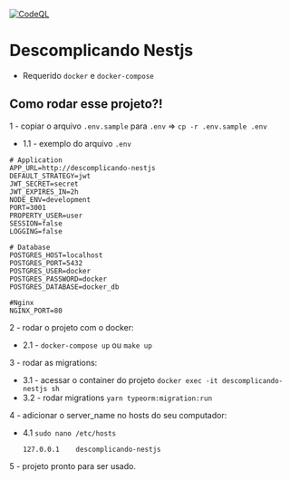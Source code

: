 [![CodeQL](https://github.com/williamkoller/descomplicando-nestjs/actions/workflows/codeql.yml/badge.svg?branch=main)](https://github.com/williamkoller/descomplicando-nestjs/actions/workflows/codeql.yml)

# Descomplicando Nestjs

- Requerido `docker` e `docker-compose`

## Como rodar esse projeto?!

1 - copiar o arquivo `.env.sample` para `.env` => `cp -r .env.sample .env`

  - 1.1 - exemplo do arquivo `.env`
  ```
  # Application
  APP_URL=http://descomplicando-nestjs
  DEFAULT_STRATEGY=jwt
  JWT_SECRET=secret
  JWT_EXPIRES_IN=2h
  NODE_ENV=development
  PORT=3001
  PROPERTY_USER=user
  SESSION=false
  LOGGING=false

  # Database
  POSTGRES_HOST=localhost
  POSTGRES_PORT=5432
  POSTGRES_USER=docker
  POSTGRES_PASSWORD=docker
  POSTGRES_DATABASE=docker_db

  #Nginx
  NGINX_PORT=80
  ```

2 - rodar o projeto com o docker:

  - 2.1 - `docker-compose up` ou `make up`

3 - rodar as migrations:
  
  - 3.1 - acessar o container do projeto `docker exec -it descomplicando-nestjs sh`
  - 3.2 - rodar migrations `yarn typeorm:migration:run`

4 - adicionar o server_name no hosts do seu computador:
  
  - 4.1 `sudo nano /etc/hosts`
    ```
    127.0.0.1    descomplicando-nestjs
    ```

5 - projeto pronto para ser usado.